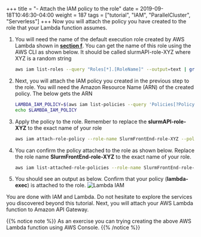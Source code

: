 +++
title = "- Attach the IAM policy to the role"
date = 2019-09-18T10:46:30-04:00
weight = 187
tags = ["tutorial", "IAM", "ParallelCluster", "Serverless"]
+++
Now you will attach the policy you have created to the role that your Lambda function assumes.


1. You will need the name of the default execution role created by AWS Lambda shown in [**section f**](/04-serverless/06-slurm-lambda-config/06-config2.html). You can get the name of this role using the AWS CLI as shown below. It should be called slurmAPI-role-XYZ where XYZ is a random string

   ```bash
   aws iam list-roles --query "Roles[*].[RoleName]" --output=text | grep "SlurmFrontEnd-role"
   ```

2. Next, you will attach the IAM policy you created in the previous step to the role. You will need the Amazon Resource Name (ARN) of the created policy. The below gets the ARN

   ```bash
   LAMBDA_IAM_POLICY=$(aws iam list-policies --query 'Policies[?PolicyName==`lambda-exec`].Arn' --output text)
   echo $LAMBDA_IAM_POLICY
   ```

3. Apply the policy to the role. Remember to replace the **slurmAPI-role-XYZ** to the exact name of your role

   ```bash
   aws iam attach-role-policy --role-name SlurmFrontEnd-role-XYZ --policy-arn $LAMBDA_IAM_POLICY
   ```

4. You can confirm the policy attached to the role as shown below. Replace the role name **SlurmFrontEnd-role-XYZ** to the exact name of your role.

   ```bash
   aws iam list-attached-role-policies --role-name SlurmFrontEnd-role-XYZ
   ```

5. You should see an output as below. Confirm that your policy (**lambda-exec**) is attached to the role.
![Lambda IAM ](/images/serverless/lambda-iam-role-list-policy.png)

You are done with IAM and Lambda. Do not hesitate to explore the services you discovered beyond this tutorial. Next, you will attach your AWS Lambda function to Amazon API Gateway.

{{% notice note %}}
As an exercise you can trying creating the above AWS Lambda function using AWS Console.
{{% /notice %}}
